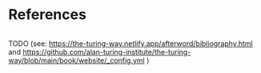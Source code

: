 # References
```{bibliography}
```
TODO (see: https://the-turing-way.netlify.app/afterword/bibliography.html and https://github.com/alan-turing-institute/the-turing-way/blob/main/book/website/_config.yml )